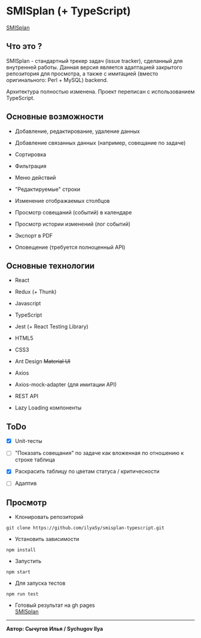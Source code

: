 # SMISplan (+ TypeScript)
[SMISplan](https://ilyasy.github.io/smisplan-typescript/)

## Что это ?
SMISplan - стандартный трекер задач (issue tracker), сделанный для внутренней работы. Данная версия является
адаптацией закрытого репозитория для просмотра, а также с имитацией (вместо оригинального: Perl + MySQL) backend.

Архитектура полностью изменена. Проект переписан с использованием TypeScript.

## Основные возможности
* Добавление, редактирование, удаление данных

* Добавление связанных данных (например, совещание по задаче)

* Сортировка

* Фильтрация

* Меню действий

* "Редактируемые" строки

* Изменение отображаемых столбцов

* Просмотр совещаний (событий) в календаре

* Просмотр истории изменений (лог событий)

* Экспорт в PDF

* Оповещение (требуется полноценный API)

## Основные технологии
* React

* Redux (+ Thunk)

* Javascript

* TypeScript

* Jest (+ React Testing Library)

* HTML5

* CSS3

* Ant Design ~~Material UI~~

* Axios

* Axios-mock-adapter (для имитации API)

* REST API

* Lazy Loading компоненты

## ToDo
- [x] Unit-тесты

- [ ] "Показать совещания" по задаче как вложенная по отношению к строке таблица

- [x] Раскрасить таблицу по цветам статуса / критичесности

- [ ] Адаптив

## Просмотр

* Клонировать репозиторий
```
git clone https://github.com/ilyaSy/smisplan-typescript.git
```

* Установить зависимости
```
npm install
```

* Запустить
```
npm start
```

* Для запуска тестов
```
npm run test
```

* Готовый результат на gh pages
<br>[SMISplan](https://ilyasy.github.io/smisplan-typescript/)

-----
**Автор: Сычугов Илья / Sychugov Ilya**
